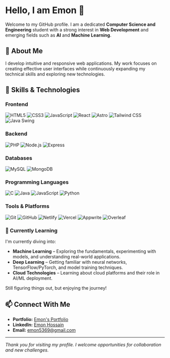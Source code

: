 # Hello, I am Emon 👋

Welcome to my GitHub profile. I am a dedicated **Computer Science and Engineering** student with a strong interest in **Web Development** and emerging fields such as **AI** and **Machine Learning**.

## 🚀 About Me

I develop intuitive and responsive web applications. My work focuses on creating effective user interfaces while continuously expanding my technical skills and exploring new technologies.

## 🔧 Skills & Technologies

### Frontend
![HTML5](https://img.shields.io/badge/HTML5-E34F26?style=flat-square&logo=html5&logoColor=white)
![CSS3](https://img.shields.io/badge/CSS3-1572B6?style=flat-square&logo=css3)
![JavaScript](https://img.shields.io/badge/JavaScript-F7DF1E?style=flat-square&logo=javascript&logoColor=black)
![React](https://img.shields.io/badge/React-61DAFB?style=flat-square&logo=react&logoColor=black)
![Astro](https://img.shields.io/badge/Astro-FF5A5F?style=flat-square&logo=astro&logoColor=white)
![Tailwind CSS](https://img.shields.io/badge/Tailwind_CSS-38B2AC?style=flat-square&logo=tailwind-css&logoColor=white)
![Java Swing](https://img.shields.io/badge/Java_Swing-007396?style=flat-square&logo=java&logoColor=white)

### Backend
![PHP](https://img.shields.io/badge/PHP-777BB4?style=flat-square&logo=php&logoColor=white)
![Node.js](https://img.shields.io/badge/Node.js-339933?style=flat-square&logo=node.js&logoColor=white)
![Express](https://img.shields.io/badge/Express.js-000000?style=flat-square&logo=express&logoColor=white)

### Databases
![MySQL](https://img.shields.io/badge/MySQL-4479A1?style=flat-square&logo=mysql&logoColor=white)
![MongoDB](https://img.shields.io/badge/MongoDB-47A248?style=flat-square&logo=mongodb&logoColor=white)

### Programming Languages
![C](https://img.shields.io/badge/C-00599C?style=flat-square)
![Java](https://img.shields.io/badge/Java-007396?style=flat-square&logo=java&logoColor=white)
![JavaScript](https://img.shields.io/badge/JavaScript-F7DF1E?style=flat-square&logo=javascript&logoColor=black)
![Python](https://img.shields.io/badge/Python-3776AB?style=flat-square&logo=python&logoColor=white)

### Tools & Platforms
![Git](https://img.shields.io/badge/Git-F05032?style=flat-square&logo=git&logoColor=white)
![GitHub](https://img.shields.io/badge/GitHub-181717?style=flat-square&logo=github&logoColor=white)
![Netlify](https://img.shields.io/badge/Netlify-00C7B7?style=flat-square&logo=netlify&logoColor=white)
![Vercel](https://img.shields.io/badge/Vercel-000000?style=flat-square&logo=vercel&logoColor=white)
![Appwrite](https://img.shields.io/badge/Appwrite-FD366E?style=flat-square&logo=appwrite&logoColor=white)
![Overleaf](https://img.shields.io/badge/Overleaf-47A141?style=flat-square&logo=overleaf&logoColor=white)

### 📖 Currently Learning  

I'm currently diving into:  

- **Machine Learning** – Exploring the fundamentals, experimenting with models, and understanding real-world applications.  
- **Deep Learning** – Getting familiar with neural networks, TensorFlow/PyTorch, and model training techniques.  
- **Cloud Technologies** – Learning about cloud platforms and their role in AI/ML deployment.  

Still figuring things out, but enjoying the journey!

## 📫 Connect With Me

- **Portfolio:** [Emon's Portfolio](https://mdemonhossain.vercel.app/)  
- **LinkedIn:** [Emon Hossain](https://www.linkedin.com/in/emon5369/)  
- **Email:** [emon5369@gmail.com](mailto:emon5369@gmail.com)

---

*Thank you for visiting my profile. I welcome opportunities for collaboration and new challenges.*
